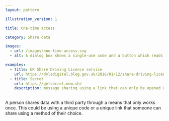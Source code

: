 ```yaml
---
layout: pattern

illustration_version: 1

title: One-time access

category: Share data

images:
  - url: /images/one-time-access.svg
  - alt: A dialog box shows a single-use code and a button which reads Use now.

examples:
  - title: UK Share Driving Licence service
    url: https://dvladigital.blog.gov.uk/2016/01/12/share-driving-licence-goes-live/
  - title: Secret
    url: https://getsecret.now.sh/
    description: message sharing using a link that can only be opened once
---
```


A person shares data with a third party through a means that only works once. This could be using a unique code or a unique link that someone can share using a method of their choice.
